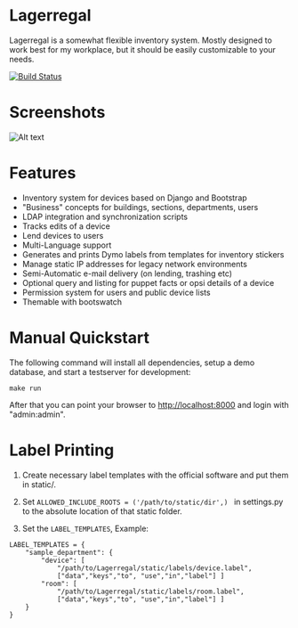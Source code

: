 Lagerregal
==========

Lagerregal is a somewhat flexible inventory system. Mostly designed to work
best for my workplace, but it should be easily customizable to your needs.

[![Build Status](https://travis-ci.org/MPIB/Lagerregal.png?branch=master)](https://travis-ci.org/MPIB/Lagerregal)

Screenshots
===========

![Alt text](/screenshots/device_detail.png?raw=true "Device Details")

Features
========

+ Inventory system for devices based on Django and Bootstrap
+ "Business" concepts for buildings, sections, departments, users
+ LDAP integration and synchronization scripts
+ Tracks edits of a device
+ Lend devices to users
+ Multi-Language support
+ Generates and prints Dymo labels from templates for inventory stickers
+ Manage static IP addresses for legacy network environments
+ Semi-Automatic e-mail delivery (on lending, trashing etc)
+ Optional query and listing for puppet facts or opsi details of a device
+ Permission system for users and public device lists
+ Themable with bootswatch

Manual Quickstart
=================

The following command will install all dependencies, setup a demo database, and
start a testserver for development:

```
make run
```

After that you can point your browser to
[http://localhost:8000](http://localhost:8000) and login with "admin:admin".

Label Printing
===============

1. Create necessary label templates with the official software and put them in static/.

2. Set `ALLOWED_INCLUDE_ROOTS = ('/path/to/static/dir',) ` in settings.py to the absolute location of that static folder.

3. Set the `LABEL_TEMPLATES`, Example:

```
LABEL_TEMPLATES = {
    "sample_department": {
        "device": [
            "/path/to/Lagerregal/static/labels/device.label",
            ["data","keys","to", "use","in","label"] ]
        "room": [
            "/path/to/Lagerregal/static/labels/room.label",
            ["data","keys","to", "use","in","label"] ]
    }
}
```
